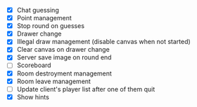  - [x] Chat guessing
 - [x] Point management
 - [x] Stop round on guesses
 - [x] Drawer change
 - [x] Illegal draw management (disable canvas when not started)
 - [x] Clear canvas on drawer change
 - [x] Server save image on round end
 - [ ] Scoreboard
 - [x] Room destroyment management
 - [x] Room leave management
 - [ ] Update client's player list after one of them quit
 - [x] Show hints